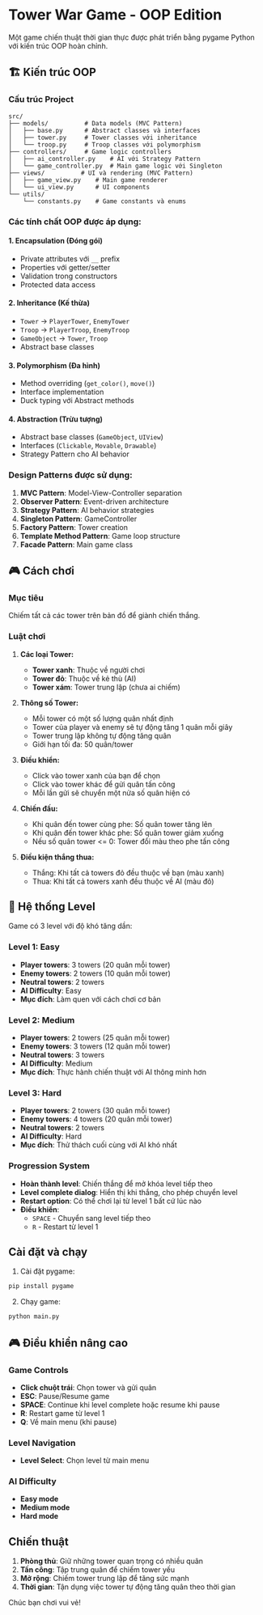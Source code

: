 # Tower War Game - OOP Edition

Một game chiến thuật thời gian thực được phát triển bằng pygame Python với kiến trúc OOP hoàn chỉnh.

## 🏗️ Kiến trúc OOP

### Cấu trúc Project
```
src/
├── models/          # Data models (MVC Pattern)
│   ├── base.py      # Abstract classes và interfaces
│   ├── tower.py     # Tower classes với inheritance
│   └── troop.py     # Troop classes với polymorphism
├── controllers/     # Game logic controllers
│   ├── ai_controller.py    # AI với Strategy Pattern
│   └── game_controller.py  # Main game logic với Singleton
├── views/          # UI và rendering (MVC Pattern)
│   ├── game_view.py    # Main game renderer
│   └── ui_view.py      # UI components
└── utils/
    └── constants.py    # Game constants và enums
```

### Các tính chất OOP được áp dụng:

#### 1. **Encapsulation (Đóng gói)**
- Private attributes với `__` prefix
- Properties với getter/setter
- Validation trong constructors
- Protected data access

#### 2. **Inheritance (Kế thừa)**
- `Tower` → `PlayerTower`, `EnemyTower`
- `Troop` → `PlayerTroop`, `EnemyTroop`
- `GameObject` → `Tower`, `Troop`
- Abstract base classes

#### 3. **Polymorphism (Đa hình)**
- Method overriding (`get_color()`, `move()`)
- Interface implementation
- Duck typing với Abstract methods

#### 4. **Abstraction (Trừu tượng)**
- Abstract base classes (`GameObject`, `UIView`)
- Interfaces (`Clickable`, `Movable`, `Drawable`)
- Strategy Pattern cho AI behavior

### Design Patterns được sử dụng:

1. **MVC Pattern**: Model-View-Controller separation
2. **Observer Pattern**: Event-driven architecture
3. **Strategy Pattern**: AI behavior strategies
4. **Singleton Pattern**: GameController
5. **Factory Pattern**: Tower creation
6. **Template Method Pattern**: Game loop structure
7. **Facade Pattern**: Main game class

## 🎮 Cách chơi

### Mục tiêu
Chiếm tất cả các tower trên bản đồ để giành chiến thắng.

### Luật chơi

1. **Các loại Tower:**
   - **Tower xanh**: Thuộc về người chơi
   - **Tower đỏ**: Thuộc về kẻ thù (AI)
   - **Tower xám**: Tower trung lập (chưa ai chiếm)

2. **Thông số Tower:**
   - Mỗi tower có một số lượng quân nhất định
   - Tower của player và enemy sẽ tự động tăng 1 quân mỗi giây
   - Tower trung lập không tự động tăng quân
   - Giới hạn tối đa: 50 quân/tower

3. **Điều khiển:**
   - Click vào tower xanh của bạn để chọn
   - Click vào tower khác để gửi quân tấn công
   - Mỗi lần gửi sẽ chuyển một nửa số quân hiện có

4. **Chiến đấu:**
   - Khi quân đến tower cùng phe: Số quân tower tăng lên
   - Khi quân đến tower khác phe: Số quân tower giảm xuống
   - Nếu số quân tower <= 0: Tower đổi màu theo phe tấn công

5. **Điều kiện thắng thua:**
   - Thắng: Khi tất cả towers đỏ đều thuộc về bạn (màu xanh)
   - Thua: Khi tất cả towers xanh đều thuộc về AI (màu đỏ)

## 🎯 Hệ thống Level

Game có 3 level với độ khó tăng dần:

### Level 1: Easy
- **Player towers**: 3 towers (20 quân mỗi tower)
- **Enemy towers**: 2 towers (10 quân mỗi tower)
- **Neutral towers**: 2 towers
- **AI Difficulty**: Easy
- **Mục đích**: Làm quen với cách chơi cơ bản

### Level 2: Medium
- **Player towers**: 2 towers (25 quân mỗi tower)
- **Enemy towers**: 3 towers (12 quân mỗi tower)
- **Neutral towers**: 3 towers
- **AI Difficulty**: Medium
- **Mục đích**: Thực hành chiến thuật với AI thông minh hơn

### Level 3: Hard
- **Player towers**: 2 towers (30 quân mỗi tower)
- **Enemy towers**: 4 towers (20 quân mỗi tower)
- **Neutral towers**: 2 towers
- **AI Difficulty**: Hard
- **Mục đích**: Thử thách cuối cùng với AI khó nhất

### Progression System
- **Hoàn thành level**: Chiến thắng để mở khóa level tiếp theo
- **Level complete dialog**: Hiển thị khi thắng, cho phép chuyển level
- **Restart option**: Có thể chơi lại từ level 1 bất cứ lúc nào
- **Điều khiển**: 
  - `SPACE` - Chuyển sang level tiếp theo
  - `R` - Restart từ level 1

## Cài đặt và chạy

1. Cài đặt pygame:
```bash
pip install pygame
```

2. Chạy game:
```bash
python main.py
```

## 🎮 Điều khiển nâng cao

### Game Controls
- **Click chuột trái**: Chọn tower và gửi quân
- **ESC**: Pause/Resume game
- **SPACE**: Continue khi level complete hoặc resume khi pause
- **R**: Restart game từ level 1
- **Q**: Về main menu (khi pause)

### Level Navigation
- **Level Select**: Chọn level từ main menu

### AI Difficulty
- **Easy mode**
- **Medium mode**
- **Hard mode**

## Chiến thuật

1. **Phòng thủ**: Giữ những tower quan trọng có nhiều quân
2. **Tấn công**: Tập trung quân để chiếm tower yếu
3. **Mở rộng**: Chiếm tower trung lập để tăng sức mạnh
4. **Thời gian**: Tận dụng việc tower tự động tăng quân theo thời gian

Chúc bạn chơi vui vẻ!
